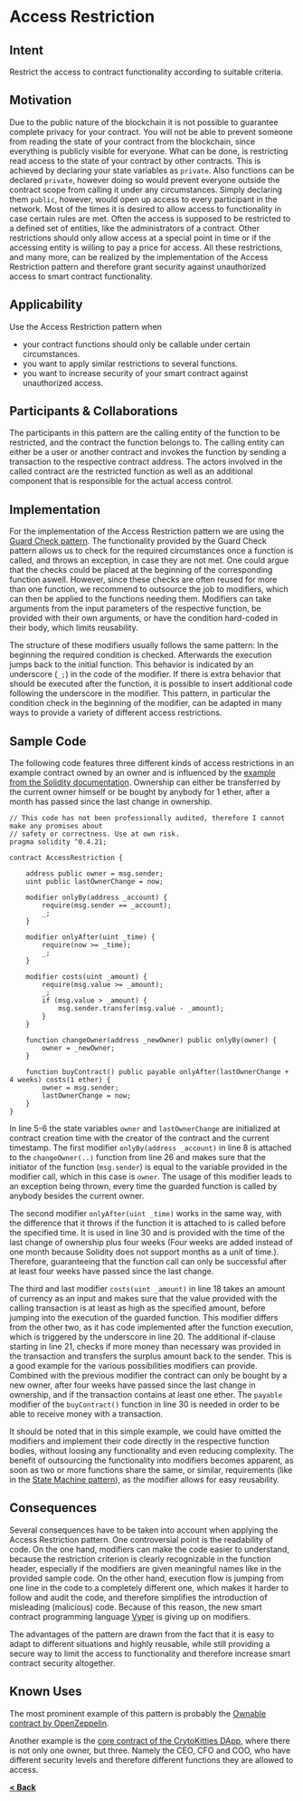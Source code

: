# Access Restriction

## Intent

Restrict the access to contract functionality according to suitable criteria.

## Motivation

Due to the public nature of the blockchain it is not possible to guarantee complete privacy for your contract. You will not be able to prevent someone from reading the state of your contract from the blockchain, since everything is publicly visible for everyone. What can be done, is restricting read access to the state of your contract by other contracts. This is achieved by declaring your state variables as `private`. Also functions can be declared `private`, however doing so would prevent everyone outside the contract scope from calling it under any circumstances. Simply declaring them `public`, however, would open up access to every participant in the network. Most of the times it is desired to allow access to functionality in case certain rules are met. Often the access is supposed to be restricted to a defined set of entities, like the administrators of a contract. Other restrictions should only allow access at a special point in time or if the accessing entity is willing to pay a price for access. All these restrictions, and many more, can be realized by the implementation of the Access Restriction pattern and therefore grant security against unauthorized access to smart contract functionality.

## Applicability

Use the Access Restriction pattern when
* your contract functions should only be callable under certain circumstances.
* you want to apply similar restrictions to several functions.
* you want to increase security of your smart contract against unauthorized access.

## Participants & Collaborations

The participants in this pattern are the calling entity of the function to be restricted, and the contract the function belongs to. The calling entity can either be a user or another contract and invokes the function by sending a transaction to the respective contract address. The actors involved in the called contract are the restricted function as well as an additional component that is responsible for the actual access control. 

## Implementation

For the implementation of the Access Restriction pattern we are using the [Guard Check pattern](./guard_check.md). The functionality provided by the Guard Check pattern allows us to check for the required circumstances once a function is called, and throws an exception, in case they are not met. One could argue that the checks could be placed at the beginning of the corresponding function aswell. However, since these checks are often reused for more than one function, we recommend to outsource the job to modifiers, which can then be applied to the functions needing them. Modifiers can take arguments from the input parameters of the respective function, be provided with their own arguments, or have the condition hard-coded in their body, which limits reusability.

The structure of these modifiers usually follows the same pattern: In the beginning the required condition is checked. Afterwards the execution jumps back to the initial function. This behavior is indicated by an underscore (`_;`) in the code of the modifier. If there is extra behavior that should be executed after the function, it is possible to insert additional code following the underscore in the modifier. This pattern, in particular the condition check in the beginning of the modifier, can be adapted in many ways to provide a variety of different access restrictions.  

## Sample Code

The following code features three different kinds of access restrictions in an example contract owned by an owner and is influenced by the [example from the Solidity documentation](http://solidity.readthedocs.io/en/v0.4.21/common-patterns.html#restricting-access). Ownership can either be transferred by the current owner himself or be bought by anybody for 1 ether, after a month has passed since the last change in ownership.  
```Solidity
// This code has not been professionally audited, therefore I cannot make any promises about
// safety or correctness. Use at own risk.
pragma solidity ^0.4.21;

contract AccessRestriction {

    address public owner = msg.sender;
    uint public lastOwnerChange = now;
    
    modifier onlyBy(address _account) {
        require(msg.sender == _account);
        _;
    }
    
    modifier onlyAfter(uint _time) {
        require(now >= _time);
        _;
    }
    
    modifier costs(uint _amount) {
        require(msg.value >= _amount);
        _;
        if (msg.value > _amount) {
            msg.sender.transfer(msg.value - _amount);
        }
    }
    
    function changeOwner(address _newOwner) public onlyBy(owner) {
        owner = _newOwner;
    }
    
    function buyContract() public payable onlyAfter(lastOwnerChange + 4 weeks) costs(1 ether) {
        owner = msg.sender;
        lastOwnerChange = now;
    }
}
```

In line 5-6 the state variables `owner` and `lastOwnerChange` are initialized at contract creation time with the creator of the contract and the current timestamp. The first modifier `onlyBy(address _account)` in line 8 is attached to the `changeOwner(..)` function from line 26 and makes sure that the initiator of the function (`msg.sender`) is equal to the variable provided in the modifier call, which in this case is `owner`. The usage of this modifier leads to an exception being thrown, every time the guarded function is called by anybody besides the current owner.

The second modifier `onlyAfter(uint _time)` works in the same way, with the difference that it throws if the function it is attached to is called before the specified time. It is used in line 30 and is provided with the time of the last change of ownership plus four weeks (Four weeks are added instead of one month because Solidity does not support months as a unit of time.). Therefore, guaranteeing that the function call can only be successful after at least four weeks have passed since the last change.

The third and last modifier `costs(uint _amount)` in line 18 takes an amount of currency as an input and makes sure that the value provided with the calling transaction is at least as high as the specified amount, before jumping into the execution of the guarded function. This modifier differs from the other two, as it has code implemented after the function execution, which is triggered by the underscore in line 20. The additional if-clause starting in line 21, checks if more money than necessary was provided in the transaction and transfers the surplus amount back to the sender. This is a good example for the various possibilities modifiers can provide. Combined with the previous modifier the contract can only be bought by a new owner, after four weeks have passed since the last change in ownership, and if the transaction contains at least one ether. The `payable` modifier of the `buyContract()` function in line 30 is needed in order to be able to receive money with a transaction.

It should be noted that in this simple example, we could have omitted the modifiers and implement their code directly in the respective function bodies, without loosing any functionality and even reducing complexity. The benefit of outsourcing the functionality into modifiers becomes apparent, as soon as two or more functions share the same, or similar, requirements (like in the [State Machine pattern](./state_machine.md)), as the modifier allows for easy reusability.

## Consequences

Several consequences have to be taken into account when applying the Access Restriction pattern. One controversial point is the readability of code. On the one hand, modifiers can make the code easier to understand, because the restriction criterion is clearly recognizable in the function header, especially if the modifiers are given meaningful names like in the provided sample code. On the other hand, execution flow is jumping from one line in the code to a completely different one, which makes it harder to follow and audit the code, and therefore simplifies the introduction of misleading (malicious) code. Because of this reason, the new smart contract programming language [Vyper](https://viper.readthedocs.io/en/latest/) is giving up on modifiers.

The advantages of the pattern are drawn from the fact that it is easy to adapt to different situations and highly reusable, while still providing a secure way to limit the access to functionality and therefore increase smart contract security altogether.
 
## Known Uses
The most prominent example of this pattern is probably the [Ownable contract by OpenZeppelin](https://github.com/OpenZeppelin/zeppelin-solidity/blob/master/contracts/ownership/Ownable.sol).

Another example is the [core contract of the CrytoKitties DApp](https://etherscan.io/address/0x06012c8cf97bead5deae237070f9587f8e7a266d\#code), where there is not only one owner, but three. Namely the CEO, CFO and COO, who have different security levels and therefore different functions they are allowed to access.   

[**< Back**](https://fravoll.github.io/solidity-patterns/)
